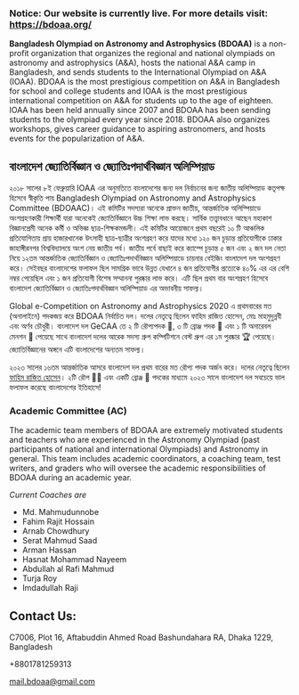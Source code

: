 ### Notice: Our website is currently live. For more details visit: https://bdoaa.org/ 

**Bangladesh Olympiad on Astronomy and Astrophysics (BDOAA)** is a non-profit organization that organizes the regional and national olympiads on astronomy and astrophysics (A&A), hosts the national A&A camp in Bangladesh, and sends students to the International Olympiad on A&A (IOAA). BDOAA is the most prestigious competition on A&A in Bangladesh for school and college students and IOAA is the most prestigious international competition on A&A for students up to the age of eighteen. IOAA has been held annually since 2007 and BDOAA has been sending students to the olympiad every year since 2018. BDOAA also organizes workshops, gives career guidance to aspiring astronomers, and hosts events for the popularization of A&A.

## বাংলাদেশ জ্যোতির্বিজ্ঞান ও জ্যোতিঃপদার্থবিজ্ঞান অলিম্পিয়াড
২০১৮ সালের ৮ই ফেব্রুয়ারি IOAA এর অনুমতিতে বাংলাদেশের জন্য দল নির্বাচনের জন্য জাতীয় অলিম্পিয়াড কতৃপক্ষ হিসেবে স্বীকৃতি পায় Bangladesh Olympiad on Astronomy and Astrophysics Committee (BDOAAC)। এই কমিটির সদস্যরা অনেকে প্রাক্তন জাতীয়, আন্তর্জাতিক অলিম্পিয়াডে অংশগ্রহণকারী শিক্ষার্থী যারা অনেকেই জ্যোতির্বিজ্ঞানে উচ্চ শিক্ষা লাভ করছে। সার্বিক তত্ত্বাবধানে আছেন মহাকাশ বিজ্ঞানপ্রেমী অনেক কর্মী ও অভিজ্ঞ ছাত্র-শিক্ষকমন্ডলী। এই কমিটির আয়োজনে প্রথম বছরেই ১০ টি আঞ্চলিক প্রতিযোগিতায় প্রায় হাজারখানেক উৎসাহী ছাত্র-ছাত্রীর অংশগ্রহণ করে যাদের মধ্যে ১২০ জন চূড়ান্ত প্রতিযোগীকে ঢাকার জাহাঙ্গীরনগর বিশ্ববিদ্যালয়ে অংশ নেয় জাতীয় পর্ব। জাতীয় পর্বে বাছাই করে ক্যাম্পে চূড়ান্ত ৫ জন এবং ২ জন দল নেতা নিয়ে ১২তম আন্তর্জাতিক জ্যোতির্বিজ্ঞান ও জ্যোতিঃপদার্থবিজ্ঞান অলিম্পিয়াডে চায়নার বেইজিং বাংলাদেশ দল অংশগ্রহণ করে। সেইবছর বাংলাদেশের ফলাফল ছিল সামগ্রিক ভাবে উন্নত যেখানে ৪ জন প্রতিযোগীর প্রত্যেকে ৪০% এর এর বেশি নম্বর পেয়েছিল এবং ১ জন প্রতিযোগী বিশেষ সম্মাননা পুরষ্কার লাভ করে। এটি ছিল প্রথম বার অংশগ্রহণ হিসেবে বাংলাদেশ জ্যোতির্বিজ্ঞান ও জ্যোতিঃপদার্থবিজ্ঞান অলিম্পিয়াড এর অভাবনীয় সাফল্য।

Global e-Competition on Astronomy and Astrophysics 2020 এ প্রথমবারের মত (অনালাইনে) পদকজয় করে BDOAA নির্বাচিত দল। দলের নেতৃত্বে ছিলেন ফাহিম রাজিত হোসেন, মোঃ মাহমুদুন্নবী এবং অর্ণব চৌধুরী। বাংলাদেশ দল GeCAA তে ২ টি রৌপ্যপদক 🥈, ৩ টি ব্রোঞ্জ পদক 🥉 এবং ১ টি অনারেবল মেনশন 🏅 পেয়েছে সাথে বাংলাদেশ দলের আরেক সদস্য গ্রুপ কম্পিটিশনে বেস্ট গ্রুপ এর ১ম পুরষ্কার 🏆 পেয়েছে। জ্যোতির্বিজ্ঞানের অঙ্গনে এটি বাংলাদেশের অন্যতম সাফল্য।

২০২৩ সালের ১৬তম  আন্তর্জাতিক আসরে বাংলাদেশ দল প্রথম বারের মত রৌপ্য পদক অর্জন করে। দলের নেতৃত্বে ছিলেন [ফাহিম রাজিত হোসেন](@Rajit13)। ২টি রৌপ 🥈🥈 এবং একটি ব্রোঞ্জ 🥉 পদকের মাধ্যমে ২০২৩ সালে বাংলাদেশ দল সবচেয়ে ভাল ফলাফল করেছে বাংলাদেশের ইতিহাসে! 

### Academic Committee (AC) 

The academic team members of BDOAA are extremely motivated students and teachers who are experienced in the Astronomy Olympiad (past participants of national and international Olympiads) and Astronomy in general. This team includes  academic coordinators, a coaching team, test writers, and graders who will oversee the academic responsibilities of BDOAA during an academic year. 

*Current Coaches are*
- Md. Mahmudunnobe
- Fahim Rajit Hossain
- Arnab Chowdhury
- Serat Mahmud Saad
- Arman Hassan
- Hasnat Mohammad Nayeem
- Abdullah al Rafi Mahmud
- Turja Roy
- Imdadullah Raji


## Contact Us:

C7006, Plot 16, Aftabuddin Ahmed Road Bashundahara RA, Dhaka 1229, Bangladesh

+8801781259313

mail.bdoaa@gmail.com

